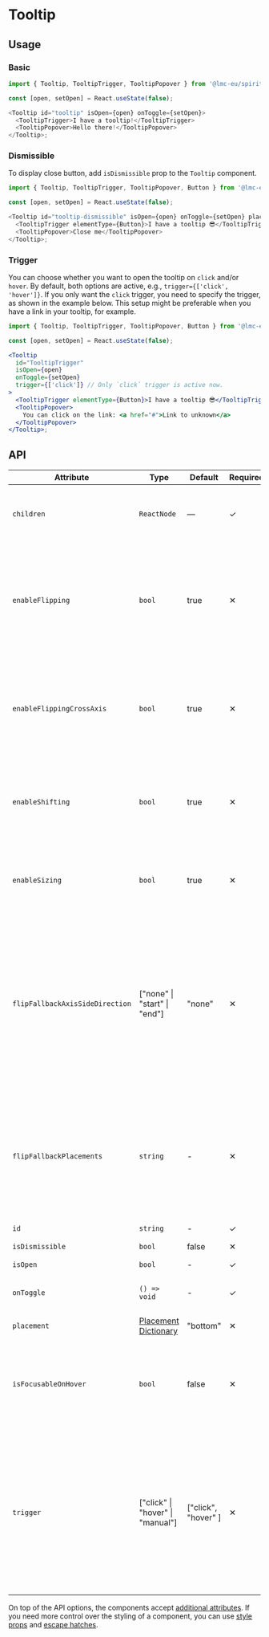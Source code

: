 # Tooltip

## Usage

### Basic

```javascript
import { Tooltip, TooltipTrigger, TooltipPopover } from '@lmc-eu/spirit-web-react/components';

const [open, setOpen] = React.useState(false);

<Tooltip id="tooltip" isOpen={open} onToggle={setOpen}>
  <TooltipTrigger>I have a tooltip!</TooltipTrigger>
  <TooltipPopover>Hello there!</TooltipPopover>
</Tooltip>;
```

### Dismissible

To display close button, add `isDismissible` prop to the `Tooltip` component.

```javascript
import { Tooltip, TooltipTrigger, TooltipPopover, Button } from '@lmc-eu/spirit-web-react/components';

const [open, setOpen] = React.useState(false);

<Tooltip id="tooltip-dismissible" isOpen={open} onToggle={setOpen} placement="right" isDismissible>
  <TooltipTrigger elementType={Button}>I have a tooltip 😎</TooltipTrigger>
  <TooltipPopover>Close me</TooltipPopover>
</Tooltip>;
```

### Trigger

You can choose whether you want to open the tooltip on `click` and/or `hover`.
By default, both options are active, e.g., `trigger={['click', 'hover']}`.
If you only want the `click` trigger, you need to specify the trigger, as shown in the example below.
This setup might be preferable when you have a link in your tooltip, for example.

```jsx
import { Tooltip, TooltipTrigger, TooltipPopover, Button } from '@lmc-eu/spirit-web-react/components';

const [open, setOpen] = React.useState(false);

<Tooltip
  id="TooltipTrigger"
  isOpen={open}
  onToggle={setOpen}
  trigger={['click']} // Only `click` trigger is active now.
>
  <TooltipTrigger elementType={Button}>I have a tooltip 😎</TooltipTrigger>
  <TooltipPopover>
    You can click on the link: <a href="#">Link to unknown</a>
  </TooltipPopover>
</Tooltip>;
```

## API

| Attribute                       | Type                                         | Default             | Required | Description                                                                                                                                                                                                                                                                |
| ------------------------------- | -------------------------------------------- | ------------------- | -------- | -------------------------------------------------------------------------------------------------------------------------------------------------------------------------------------------------------------------------------------------------------------------------- |
| `children`                      | `ReactNode`                                  | —                   | ✓        | Tooltip children's nodes - `TooltipTrigger` and `TooltipPopover`                                                                                                                                                                                                           |
| `enableFlipping`                | `bool`                                       | true                | ✕        | Enables [flipping][floating-ui-flip] of the element’s placement when it starts to overflow its boundary area. For example `top` can be flipped to `bottom`.                                                                                                                |
| `enableFlippingCrossAxis`       | `bool`                                       | true                | ✕        | Enables flipping on the [cross axis][floating-ui-flip-cross-axis], the axis perpendicular to main axis. For example `top-end` can be flipped to the `top-start`.                                                                                                           |
| `enableShifting`                | `bool`                                       | true                | ✕        | Enables [shifting][floating-ui-shift] of the element to keep it inside the boundary area by adjusting its position.                                                                                                                                                        |
| `enableSizing`                  | `bool`                                       | true                | ✕        | Enables [sizing][floating-ui-size] of the element to keep it inside the boundary area by setting the max width.                                                                                                                                                            |
| `flipFallbackAxisSideDirection` | ["none" \| "start" \| "end"]                 | "none"              | ✕        | Whether to allow [fallback to the opposite axis][floating-ui-flip-fallback-axis-side-direction] if no placements along the preferred placement axis fit, and if so, which side direction along that axis to choose. If necessary, it will fallback to the other direction. |
| `flipFallbackPlacements`        | `string`                                     | -                   | ✕        | This describes a list of [explicit placements][floating-ui-flip-fallback-placements] to try if the initial placement doesn’t fit on the axes in which overflow is checked. For example you can set `"top, right, bottom"`                                                  |
| `id`                            | `string`                                     | -                   | ✓        | Tooltip id                                                                                                                                                                                                                                                                 |
| `isDismissible`                 | `bool`                                       | false               | ✕        | Make tooltip dismissible                                                                                                                                                                                                                                                   |
| `isOpen`                        | `bool`                                       | -                   | ✓        | Open state                                                                                                                                                                                                                                                                 |
| `onToggle`                      | `() => void`                                 | -                   | ✓        | Function for toggle open state of dropdown                                                                                                                                                                                                                                 |
| `placement`                     | [Placement Dictionary][dictionary-placement] | "bottom"            | ✕        | Placement of tooltip                                                                                                                                                                                                                                                       |
| `isFocusableOnHover`            | `bool`                                       | false               | ✕        | Allows you to mouse over a tooltip without closing it. We suggest turning off the `click` trigger if you use this feature.                                                                                                                                                 |
| `trigger`                       | ["click" \| "hover" \| "manual"]             | ["click", "hover" ] | ✕        | How tooltip is triggered: `click`, `hover`, `manual`. You may pass multiple triggers. If you pass `manual`, there will be no toggle functionality and you should provide your own toggle solution.                                                                         |

On top of the API options, the components accept [additional attributes][readme-additional-attributes].
If you need more control over the styling of a component, you can use [style props][readme-style-props]
and [escape hatches][readme-escape-hatches].

[dictionary-placement]: https://github.com/lmc-eu/spirit-design-system/tree/main/docs/DICTIONARIES.md#placement
[floating-ui-flip-cross-axis]: https://floating-ui.com/docs/flip#crossaxis
[floating-ui-flip-fallback-axis-side-direction]: https://floating-ui.com/docs/flip#fallbackaxissidedirection
[floating-ui-flip-fallback-placements]: https://floating-ui.com/docs/flip#fallbackplacements
[floating-ui-flip]: https://floating-ui.com/docs/flip
[floating-ui-shift]: https://floating-ui.com/docs/shift
[floating-ui-size]: https://floating-ui.com/docs/size
[readme-additional-attributes]: https://github.com/lmc-eu/spirit-design-system/blob/main/packages/web-react/README.md#additional-attributes
[readme-escape-hatches]: https://github.com/lmc-eu/spirit-design-system/blob/main/packages/web-react/README.md#escape-hatches
[readme-style-props]: https://github.com/lmc-eu/spirit-design-system/blob/main/packages/web-react/README.md#style-props
